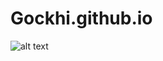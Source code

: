# Gockhi.github.io


 
![alt text](https://github.com/Gockhi/Gockhi.github.io/blob/main/IMG_1328.heif "Logo Title Text 1")


